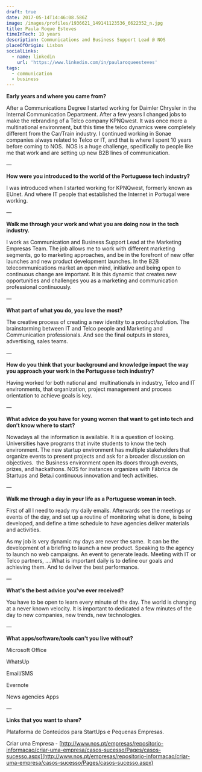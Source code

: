 ```yaml
---
draft: true
date: 2017-05-14T14:46:08.586Z
image: /images/profiles/1936621_149141123536_6622352_n.jpg
title: Paula Roque Esteves
timeInTech: 10 years
description: Communications and Business Support Lead @ NOS
placeOfOrigin: Lisbon
socialLinks:
  - name: linkedin
    url: 'https://www.linkedin.com/in/paularoqueesteves'
tags:
  - communication
  - business
---
```

**Early years and where you
came from?**

After a Communications Degree I started working for Daimler Chrysler in the Internal Communication Department. After a few years I changed jobs to make the rebranding of a Telco company KPNQwest. It was once more a multinational environment, but this time the telco dynamics were completely different from the Car/Train industry. I continued working in Sonae companies always related to Telco or IT, and that is where I spent 10 years before coming to NOS.  NOS is a huge challenge, specifically to people like me that work and are setting up new B2B lines of communication.

— 

**How were you introduced to the world of the Portuguese
tech industry?**

I was introduced when I started working for KPNQwest, formerly known as EUnet. And where IT people that established the Internet in Portugal were working.

—

**Walk me through your work
and what you are doing now in the tech industry.**

I work as Communication and Business Support Lead at the Marketing Empresas Team. The job allows me to work with different marketing segments, go to marketing approaches, and be in the forefront of new offer launches and new product development launches. In the B2B telecommunications market an open mind, initiative and being open to continuous change are important. It is this dynamic that creates new opportunities and challenges you as a marketing and communication professional continuously. 

—

**What part of what you do,
you love the most?**

The creative process of creating a new identity to a product/solution. The brainstorming between IT and Telco people and Marketing and Communication professionals. And see the final outputs in stores, advertising, sales teams.

—

**How do you think that your
background and knowledge impact the way you approach your work in the
Portuguese tech industry?**

Having worked for both national and  multinationals in industry, Telco and IT environments, that organization, project management and process orientation to achieve goals is key.

—

**What advice do you have
for young women that want to get into tech and don’t know where to start?**

Nowadays all the information is available. It is a question of looking. Universities have programs that invite students to know the tech environment. The new startup environment has multiple stakeholders that organize events to present projects and ask for a broader discussion on objectives.  the Business environment open its doors through events, prizes, and hackathons. NOS for instances organizes with Fábrica de Startups and Beta.i continuous innovation and tech activities.

—

**Walk me through a day in
your life as a Portuguese woman in tech.**

First of all I need to ready my daily emails. Afterwards see the meetings or events of the day, and set up a routine of monitoring what is done, is being developed, and define a time schedule to have agencies deliver materials and activities.

As my job is very dynamic my days are never the same.  It can be the development of a briefing to launch a new product. Speaking to the agency to launch no web campaigns. An event to generate leads. Meeting with IT or Telco partners, ....What is important daily is to define our goals and achieving them. And to deliver the best performance. 

—

**What's the best advice
you've ever received?**

You have to be open to learn every minute of the day. The world is changing at a never known velocity. It is important to dedicated a few minutes of the day to new companies, new trends, new technologies.

—

**What apps/software/tools
can't you live without?**

Microsoft Office

WhatsUp

Email/SMS

Evernote

News agencies Apps

— 

**Links that you want to share?**

Plataforma de Conteúdos para StartUps e Pequenas Empresas.

Criar uma Empresa - [http://www.nos.pt/empresas/repositorio-informacao/criar-uma-empresa/casos-sucesso/Pages/casos-sucesso.aspx](http://www.nos.pt/empresas/repositorio-informacao/criar-uma-empresa/casos-sucesso/Pages/casos-sucesso.aspx)
